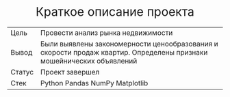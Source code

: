<h1 style="font-weight:normal" align="center">Краткое описание проекта</h1>

<table whidt=100% valign=top >
  <tr>
    <td>Цель</td>
    <td>Провести анализ рынка недвижимости</td>
  </tr>
  <tr>
    <td>Вывод</td>
    <td>Были выявлены закономерности ценообразования и скорости продаж квартир. Определены признаки мошейнических объявлений</td>
  </tr>
  <tr>
    <td>Статус</td>
    <td>Проект завершел</td>
  </tr>
  <tr>
    <td>Стек</td>
    <td>Python Pandas NumPy Matplotlib </td>
  </tr>
</table>
